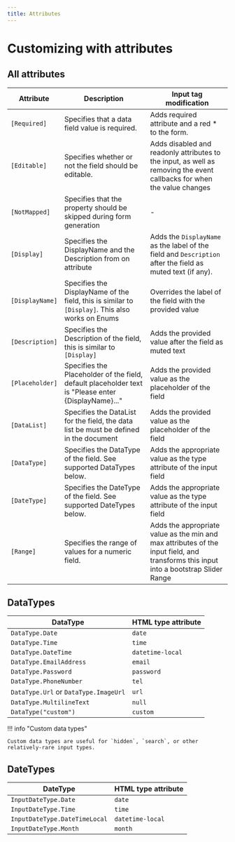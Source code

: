 ```yaml
---
title: Attributes
---
```


# Customizing with attributes

## All attributes

| Attribute       | Description                                                                                         | Input tag modification                                                                                                               |
|-----------------|-----------------------------------------------------------------------------------------------------|--------------------------------------------------------------------------------------------------------------------------------------|
| `[Required]`    | Specifies that a data field value is required.                                                      | Adds required attribute and a red * to the form.                                                                                     |
| `[Editable]`    | Specifies whether or not the field should be editable.                                              | Adds disabled and readonly attributes to the input, as well as removing the event callbacks for when the value changes               |
| `[NotMapped]`   | Specifies that the property should be skipped during form generation                                | -                                                                                                                                    |
| `[Display]`     | Specifies the DisplayName and the Description from on attribute                                     | Adds the `DisplayName` as the label of the field and `Description` after the field as muted text (if any).                           |
| `[DisplayName]` | Specifies the DisplayName of the field, this is similar to `[Display]`. This also works on Enums    | Overrides the label of the field with the provided value                                                                             |
| `[Description]` | Specifies the Description of the field, this is similar to `[Display]`                              | Adds the provided value after the field as muted text                                                                                |
| `[Placeholder]` | Specifies the Placeholder of the field, default placeholder text is "Please enter {DisplayName}..." | Adds the provided value as the placeholder of the field                                                                              |
| `[DataList]`    | Specifies the DataList for the field, the data list be must be defined in the document              | Adds the provided value as the placeholder of the field                                                                              |
| `[DataType]`    | Specifies the DataType of the field. See supported DataTypes below.                                 | Adds the appropriate value as the type attribute of the input field                                                                  |
| `[DateType]`    | Specifies the DateType of the field. See supported DateTypes below.                                 | Adds the appropriate value as the type attribute of the input field                                                                  |
| `[Range]`       | Specifies the range of values for a numeric field.                                                  | Adds the appropriate value as the min and max attributes of the input field, and transforms this input into a bootstrap Slider Range |

## DataTypes

| DataType                              | HTML type attribute |
|---------------------------------------|---------------------|
| `DataType.Date`                       | `date`              |
| `DataType.Time`                       | `time`              |
| `DataType.DateTime`                   | `datetime-local`    |
| `DataType.EmailAddress`               | `email`             |
| `DataType.Password`                   | `password`          |
| `DataType.PhoneNumber`                | `tel`               |
| `DataType.Url` or `DataType.ImageUrl` | `url`               |
| `DataType.MultilineText`              | `null`              |
| `DataType("custom")`                  | `custom`            |

!!! info "Custom data types"

    Custom data types are useful for `hidden`, `search`, or other relatively-rare input types.

## DateTypes

| DateType                      | HTML type attribute |
|-------------------------------|---------------------|
| `InputDateType.Date`          | `date`              |
| `InputDateType.Time`          | `time`              |
| `InputDateType.DateTimeLocal` | `datetime-local`    |
| `InputDateType.Month`         | `month`             |